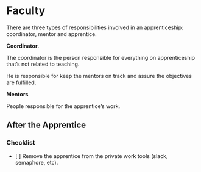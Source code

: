 Faculty
=======

There are three types of responsibilities involved in an apprenticeship: coordinator, mentor and apprentice.

**Coordinator**.

The coordinator is the person responsible for everything on apprenticeship that’s not related to teaching.

He is responsible for keep the mentors on track and assure the objectives are fulfilled.

**Mentors**

People responsible for the apprentice’s work.

## After the Apprentice

### Checklist

- [ ] Remove the apprentice from the private work tools (slack, semaphore, etc).
